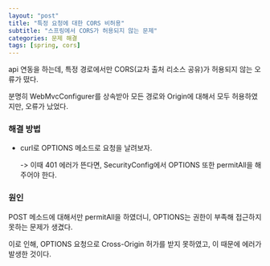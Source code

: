 ```yaml
---
layout: "post"
title: "특정 요청에 대한 CORS 비허용"
subtitle: "스프링에서 CORS가 허용되지 않는 문제"
categories: 문제 해결
tags: [spring, cors]
---
```




api 연동을 하는데, 특정 경로에서만 CORS(교차 출처 리소스 공유)가 허용되지 않는 오류가 떴다.

분명히 WebMvcConfigurer를 상속받아 모든 경로와 Origin에 대해서 모두 허용하였지만, 오류가 났었다.



### 해결 방법

* curl로 OPTIONS 메소드로 요청을 날려보자.

  -> 이때 401 에러가 뜬다면, SecurityConfig에서 OPTIONS 또한 permitAll을 해주어야 한다.



### 원인

POST 메소드에 대해서만 permitAll을 하였더니, OPTIONS는 권한이 부족해 접근하지 못하는 문제가 생겼다.

이로 인해, OPTIONS 요청으로 Cross-Origin 허가를 받지 못하였고, 이 때문에 에러가 발생한 것이다.

